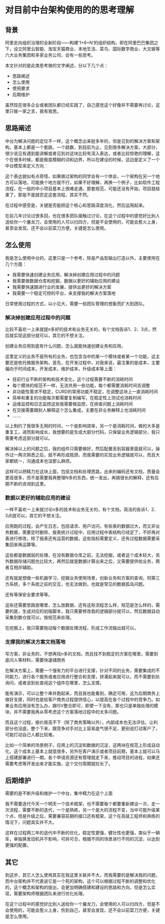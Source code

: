 # 对目前中台架构使用的的思考理解

## 背景
阿里走向组织治理的全新阶段——构建‘1+6+N’的组织结构，即在阿里巴巴集团之下，设立阿里云智能、淘宝天猫商业、本地生活、菜鸟、国际数字商业、大文娱等六大业务集团和多家业务公司，会有一些思考。

本文针对的是此类思考做的文字阐述，分以下几个点：

- 思路阐述
- 怎么使用
- 使用要求
- 后期维护

虽然现在很多企业或者团队都已经实践了，自己感觉这个好像并不需要再讨论，这里只做一家之言，我有我思。

## 思路阐述
中台为解决问题的定位不一样，这个概念出来挺多年的，但是见到的解决方案和架构，基本上都是一个套路，一个路数，到目前为止，见到很多解决方案，大部分，很少说见有遇到能讲解或者见到对这块比较有深入表达，或者比较惊艳的理解，这个在很多时候，都是极度模糊的词和边界，所以在建设的时候，这边是定义了一个中台模型来定义方向：

这个表达貌似有点奇怪，如果做过架构的同学会有一个体会，一个架构在另一个地方可以落地，可能换个地方就不行，如果不好理解，再换一个例子，比如软件工程流程，在一般的中小项目基本上很难走通，那套规范，可能还没有开始，项目就结束了，那是不是就否定这套流程，其实不然。

在过程中感受是，关键是否能把这个核心和思路深度消化，然后运用起来。

在前几年讨论过很多回，也在很多团队接触过讨论，在这个过程中的感觉好比别人送给你一个屠龙刀，会使用的人可以扫四方，但是不会使用的，可能会惹火上身，甚至会发现，还不会以前菜刀方便，关键是怎么使用。

## 怎么使用
我是怎么使用中台的，这里只是一个参考，除是产品型输出打造以外，主要使用在几个方面：

- 我需要快速创建业务应用，解决掉创建应用过程中的问题
- 我需要做数据仓库和挖掘，数据以更好的辅助应用的建设
- 我需要快速跟进行业的发展，提供出更好的解决方案
- 我需要一个稳定可控的平台，来支撑我的解决方案落地

日常使用过程的方式，以小见大，需要一些团队管理的想象而扩大到团队。

### 解决掉创建应用过程中的问题
比较不喜欢一上来就提n多好的技术和业务无关的，有个文档告诉1、2、3点，然后就实现这部分就可以，其它的不想关注。

创建业务应用到底有什么问题，怎么就能快速创建业务和应用。

这里定义的业务不是所有的业务，也包含当中的某一个模块或者某一个功能，这主要还是依托微服务架构，首先，在开发过程中，对我来说，最注重的是成本，主要偏向于时间成本，开发成本，维护成本，升级成本等上面：

- 目前行业不断的架构和技术变化，这个过程需要不断的消耗时间
- 每个模块的规范不一样，无法共用一些功能，每个都需要消耗时间去调整
- 非功能性需求不稳定，CURD的常用功能不稳定，在调整这块上一直消耗时间
- 简单和重复的功能每次都需要复制编写，在稳定性上测试也消耗时间
- 运维监控和日志监控这些我需要做监控，在排查问题上消耗时间
- 在交接需要跟别人解释这个怎么集成，主要在非业务解释上也消耗时间
- …….

以上制约了我很多无用的时间，一个是影响效率，另一个是消耗时间，做的大多是重复工，进而影响成长，我想要的是生成大部分代码，只保留业务逻辑部分，我只需要考虑这部分就可以。

解决掉以上的问题之后，我的组件只需要做好，然后配置丢到容器里面就可以，操作过一两次熟悉之后，就不再形成瓶颈，而我需要的实现业务逻辑就可以，而且大家都统一，沟通成本也没那么麻烦。

这样可以把精力在这块上面，包括文档和处理思路，出来的编码还有文档，质量会更高很多，而不是需要我再整理N多的东西，统一发出，再搞很长的解释，还有后期不断的咨询到这里。

### 数据以更好的辅助应用的建设
一样不喜欢一上来就讨论n多的技术和业务无关的，有个文档，简洁的告诉1、2、3点就可以，其它的不想关注。

应用跑的过程，会产生日志，包括请求、用户访问，有些表的数据过大，而又非业务数据，需要定时删除，报表统计过程中，应用过程中表结构已经定了，不好再对表进行修改，除了报表还有运营的数据，这些指标需要定义，还有过程数据需要采集回来再运算等。


这些都是数据层的处理，在没有数据仓库之前，无法挖掘，或者这个成本较大，另外数据存储问题也比较大，再然后就是数据计算出来之后，又需要提供给业务，两者互相并辅助。

还有就是想做一些机器学习，挖掘业务使用场景，创新业务和方案的查询，同第三方系统，多个系统之前的交互，也无法做到，也就是常见的数据孤岛问题。

还有等保安全要求等等。

这些还需要思路放哪里，怎么放数据，还有这些流程怎么样，规范是怎么样的，需要的是，生成对应的初版脚本，我只需要修改我的逻辑部分就可以，然后数据自动采集到数仓就可以，按规范来处理。

在挖掘上，我只需要拖动每个数据处理流程，形成工作流输出就可以。

### 支撑我的解决方案文档落地
写方案，非业务的，不想再找n多的文档，而且找不到稳定的方案在哪里，需要到底问人等材料，需要快速铺商务

在解决方案上，需要一个强有力的平台进行支撑，针对不同的业务，需要集成的不同能力，进行各个服务或者应用进行整合和支撑，拼凑起来就可以，而不需要到处询问，或者说到处查阅这个组件在哪里，怎么支撑。


能有演示，可以让整个串并跑起来，而且我也能看到，确定可用，这为后期商务上做好支撑，同时也是给客户商务过程提供信心，以提高在各个过程中的竞争力。如果业务应用没有怎么办，跟ISV整合即可，即使一下没有，那也只是单独处理的模块，并不需要我再从零考虑这个方案落地过程中的太多问题。

而且这个过程，报价居高不下（除了商务策略以外），内部成本也无法评估，让利部分也没底，整个下来，跟竞争对手对比上容易底气很不足，更别说打动客户了，可能打动自己人都比较难。

比如一个简单的场景例子，应用上的沉淀和数据的沉淀，这两块在规范上形成自动化，这个成本上基本上就低很多，另外在客户演示或者项目前期，基本上就可以马上搭建部署进行一期，各个申请资源还有管理就走下来，推动项目的进程，如果还需要考虑等开发出来才能实施，这个交付周期就拉长了。

## 后期维护
需要的是不断升级和维护一个中台，集中精力在这个上面

我不需要迭代今天一个明天一个技术框架，也不需要每个都要重新建设一次，走一次流程，需要不断的迭代，一个是熟练，另一个是大的流程不变，当中可能升级某个点，但是升级之后，需要兼容前期的接口还有框架，这个在高级工程师和熟练的情况下，问题其实并不大。


这样在过程两三年的迭代中不断的优化，稳定性更强，健壮性也更强，类似于一辆车，单独换发动机并不影响，可拆可合，根据不同的场景进行不同的沉淀，以达到更强的配置。

## 其它
到这步，其它人怎么使用其实在我这里关联并不大，而我需要的是解决我的问题，而中台架构并不代表说它是一个死的架构，这个可以根据过程不断的调整和优化的，这个概念和架构的提出，会更加明确搭建和建设的思路和方向，但是怎么实现，需要架构师根据团队来进行优化处理。

在这个过程中的感觉好比别人送给你一个屠龙刀，会使用的人可以扫四方，但是不会使用的，可能会惹火上身，伤到自己，甚至会发现，还不会以前菜刀方便，关键是怎么使用。
